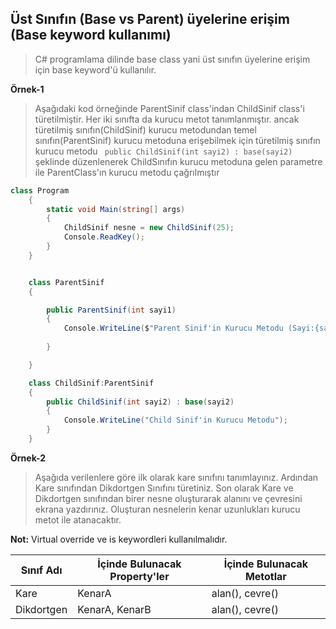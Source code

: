 ## Üst Sınıfın (Base vs Parent) üyelerine erişim (Base keyword kullanımı) ##

> C# programlama dilinde base class yani üst sınıfın üyelerine erişim için base keyword'ü kullanılır.

**Örnek-1**
> Aşağıdaki kod örneğinde ParentSinif class'indan ChildSinif class'i türetilmiştir. Her iki sınıfta da kurucu metot tanımlanmıştır. ancak türetilmiş sınıfın(ChildSinif) kurucu metodundan 
> temel sınıfın(ParentSinif) kurucu metoduna erişebilmek için  türetilmiş sınıfın kurucu metodu ``` public ChildSinif(int sayi2) : base(sayi2)``` şeklinde düzenlenerek ChildSınıfın kurucu metoduna gelen parametre ile ParentClass'ın kurucu metodu çağrılmıştır


```csharp
class Program
    {
        static void Main(string[] args)
        {
            ChildSinif nesne = new ChildSinif(25);
            Console.ReadKey();
        }
    }


    class ParentSinif
    {

        public ParentSinif(int sayi1)
        {
            Console.WriteLine($"Parent Sinif'in Kurucu Metodu (Sayi:{sayi1} )");
        
        }

    }

    class ChildSinif:ParentSinif
    {
        public ChildSinif(int sayi2) : base(sayi2)
        {
            Console.WriteLine("Child Sinif'in Kurucu Metodu");
        }
    }
```


**Örnek-2**

> Aşağıda verilenlere göre ilk olarak kare sınıfını tanımlayınız. Ardından Kare sınıfından Dikdortgen Sınıfını türetiniz. Son olarak Kare ve Dikdortgen sınıfından birer nesne oluşturarak alanını ve çevresini ekrana yazdırınız. Oluşturan nesnelerin kenar uzunlukları kurucu metot ile atanacaktır.

**Not:**  Virtual  override ve is keywordleri kullanılmalıdır.

| Sınıf Adı      | İçinde Bulunacak Property'ler | İçinde Bulunacak Metotlar |
| ----------- | ----------- |----------- |
| Kare      | KenarA     | alan(), cevre() |
| Dikdortgen   | KenarA, KenarB       |alan(), cevre() |







